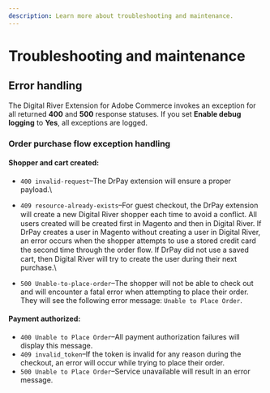 ```yaml
---
description: Learn more about troubleshooting and maintenance.
---
```


# Troubleshooting and maintenance

## Error handling&#x20;

The Digital River Extension for Adobe Commerce invokes an exception for all returned **400** and **500** response statuses. If you set **Enable debug logging** to **Yes**, all exceptions are logged.

### Order purchase flow exception handling

#### Shopper and cart created:

* `400 invalid-request`–The DrPay extension will ensure a proper payload.\

* `409 resource-already-exists`–For guest checkout, the DrPay extension will create a new Digital River shopper each time to avoid a conﬂict. All users created will be created first in Magento and then in Digital River. If DrPay creates a user in Magento without creating a user in Digital River, an error occurs when the shopper attempts to use a stored credit card the second time through the order ﬂow. If DrPay did not use a saved cart, then Digital River will try to create the user during their next purchase.\

* `500 Unable-to-place-order`–The shopper will not be able to check out and will encounter a fatal error when attempting to place their order. They will see the following error message: `Unable to Place Order`.

#### Payment authorized:

* `400 Unable to Place Order`–All payment authorization failures will display this message.
* `409 invalid_token`–If the token is invalid for any reason during the checkout, an error will occur while trying to place their order.
* `500 Unable to Place Order`–Service unavailable will result in an error message.

